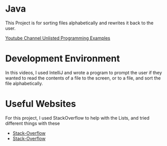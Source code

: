 # Java

This Project is for sorting files alphabetically and rewrites it back to the user.

[Youtube Channel Unlisted Programming Examples](https://youtu.be/aYHBTpchaIQ)

# Development Environment

In this videos, I used IntelliJ and wrote a program to prompt the user if they wanted to read the contents of a file to the screen, or to a file, and sort the file alphabetically.

# Useful Websites

For this project, I used StackOverflow to help with the Lists, and tried different things with these
* [Stack-Overflow](https://stackoverflow.com/questions/13395114/how-to-initialize-liststring-object-in-java)
* [Stack-Overflow](https://stackoverflow.com/questions/16772589/compare-two-text-files-string-by-string-in-java)
